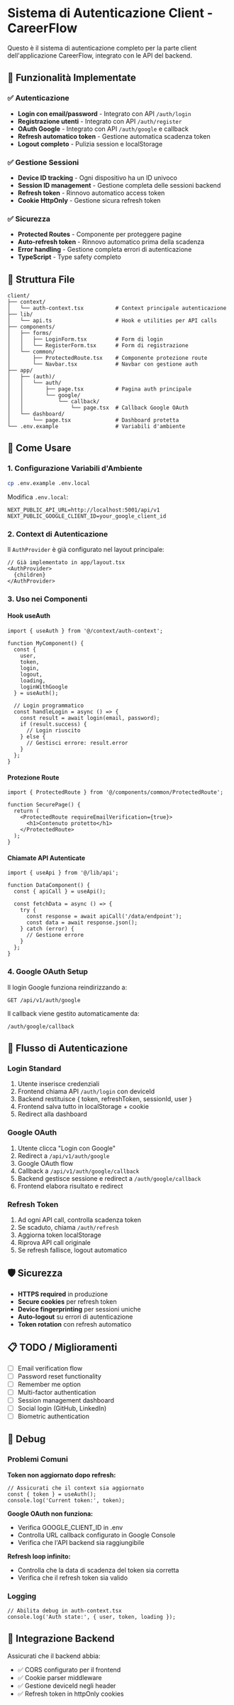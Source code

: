 # Sistema di Autenticazione Client - CareerFlow

Questo è il sistema di autenticazione completo per la parte client dell'applicazione CareerFlow, integrato con le API del backend.

## 🔧 Funzionalità Implementate

### ✅ Autenticazione
- **Login con email/password** - Integrato con API `/auth/login`
- **Registrazione utenti** - Integrato con API `/auth/register`
- **OAuth Google** - Integrato con API `/auth/google` e callback
- **Refresh automatico token** - Gestione automatica scadenza token
- **Logout completo** - Pulizia session e localStorage

### ✅ Gestione Sessioni
- **Device ID tracking** - Ogni dispositivo ha un ID univoco
- **Session ID management** - Gestione completa delle sessioni backend
- **Refresh token** - Rinnovo automatico access token
- **Cookie HttpOnly** - Gestione sicura refresh token

### ✅ Sicurezza
- **Protected Routes** - Componente per proteggere pagine
- **Auto-refresh token** - Rinnovo automatico prima della scadenza
- **Error handling** - Gestione completa errori di autenticazione
- **TypeScript** - Type safety completo

## 📁 Struttura File

```
client/
├── context/
│   └── auth-context.tsx          # Context principale autenticazione
├── lib/
│   └── api.ts                    # Hook e utilities per API calls
├── components/
│   ├── forms/
│   │   ├── LoginForm.tsx         # Form di login
│   │   └── RegisterForm.tsx      # Form di registrazione
│   └── common/
│       ├── ProtectedRoute.tsx    # Componente protezione route
│       └── Navbar.tsx            # Navbar con gestione auth
├── app/
│   ├── (auth)/
│   │   └── auth/
│   │       ├── page.tsx          # Pagina auth principale
│   │       └── google/
│   │           └── callback/
│   │               └── page.tsx  # Callback Google OAuth
│   └── dashboard/
│       └── page.tsx              # Dashboard protetta
└── .env.example                  # Variabili d'ambiente
```

## 🚀 Come Usare

### 1. Configurazione Variabili d'Ambiente
```bash
cp .env.example .env.local
```

Modifica `.env.local`:
```env
NEXT_PUBLIC_API_URL=http://localhost:5001/api/v1
NEXT_PUBLIC_GOOGLE_CLIENT_ID=your_google_client_id
```

### 2. Context di Autenticazione
Il `AuthProvider` è già configurato nel layout principale:

```tsx
// Già implementato in app/layout.tsx
<AuthProvider>
  {children}
</AuthProvider>
```

### 3. Uso nei Componenti

#### Hook useAuth
```tsx
import { useAuth } from '@/context/auth-context';

function MyComponent() {
  const { 
    user, 
    token, 
    login, 
    logout, 
    loading,
    loginWithGoogle 
  } = useAuth();

  // Login programmatico
  const handleLogin = async () => {
    const result = await login(email, password);
    if (result.success) {
      // Login riuscito
    } else {
      // Gestisci errore: result.error
    }
  };
}
```

#### Protezione Route
```tsx
import { ProtectedRoute } from '@/components/common/ProtectedRoute';

function SecurePage() {
  return (
    <ProtectedRoute requireEmailVerification={true}>
      <h1>Contenuto protetto</h1>
    </ProtectedRoute>
  );
}
```

#### Chiamate API Autenticate
```tsx
import { useApi } from '@/lib/api';

function DataComponent() {
  const { apiCall } = useApi();

  const fetchData = async () => {
    try {
      const response = await apiCall('/data/endpoint');
      const data = await response.json();
    } catch (error) {
      // Gestione errore
    }
  };
}
```

### 4. Google OAuth Setup

Il login Google funziona reindirizzando a:
```
GET /api/v1/auth/google
```

Il callback viene gestito automaticamente da:
```
/auth/google/callback
```

## 🔄 Flusso di Autenticazione

### Login Standard
1. Utente inserisce credenziali
2. Frontend chiama API `/auth/login` con deviceId
3. Backend restituisce { token, refreshToken, sessionId, user }
4. Frontend salva tutto in localStorage + cookie
5. Redirect alla dashboard

### Google OAuth
1. Utente clicca "Login con Google"
2. Redirect a `/api/v1/auth/google`
3. Google OAuth flow
4. Callback a `/api/v1/auth/google/callback`
5. Backend gestisce sessione e redirect a `/auth/google/callback`
6. Frontend elabora risultato e redirect

### Refresh Token
1. Ad ogni API call, controlla scadenza token
2. Se scaduto, chiama `/auth/refresh`
3. Aggiorna token localStorage
4. Riprova API call originale
5. Se refresh fallisce, logout automatico

## 🛡️ Sicurezza

- **HTTPS required** in produzione
- **Secure cookies** per refresh token
- **Device fingerprinting** per sessioni uniche
- **Auto-logout** su errori di autenticazione
- **Token rotation** con refresh automatico

## 📋 TODO / Miglioramenti

- [ ] Email verification flow
- [ ] Password reset functionality
- [ ] Remember me option
- [ ] Multi-factor authentication
- [ ] Session management dashboard
- [ ] Social login (GitHub, LinkedIn)
- [ ] Biometric authentication

## 🐛 Debug

### Problemi Comuni

**Token non aggiornato dopo refresh:**
```tsx
// Assicurati che il context sia aggiornato
const { token } = useAuth();
console.log('Current token:', token);
```

**Google OAuth non funziona:**
- Verifica GOOGLE_CLIENT_ID in .env
- Controlla URL callback configurato in Google Console
- Verifica che l'API backend sia raggiungibile

**Refresh loop infinito:**
- Controlla che la data di scadenza del token sia corretta
- Verifica che il refresh token sia valido

### Logging
```tsx
// Abilita debug in auth-context.tsx
console.log('Auth state:', { user, token, loading });
```

## 🔗 Integrazione Backend

Assicurati che il backend abbia:
- ✅ CORS configurato per il frontend
- ✅ Cookie parser middleware
- ✅ Gestione deviceId negli header
- ✅ Refresh token in httpOnly cookies
